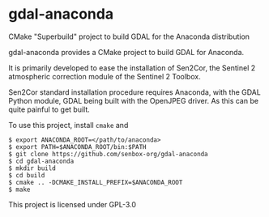 # gdal-anaconda
CMake "Superbuild" project to build GDAL for the Anaconda distribution

gdal-anaconda provides a CMake project to build GDAL for Anaconda.

It is primarily developed to ease the installation of Sen2Cor, the Sentinel 2 atmospheric
correction module of the Sentinel 2 Toolbox.

Sen2Cor standard installation procedure requires Anaconda, with the GDAL Python module,
GDAL being built with the OpenJPEG driver.
As this can be quite painful to get built.

To use this project, install ```cmake``` and 
```
$ export ANACONDA_ROOT=</path/to/anaconda>
$ export PATH=$ANACONDA_ROOT/bin:$PATH
$ git clone https://github.com/senbox-org/gdal-anaconda
$ cd gdal-anaconda
$ mkdir build
$ cd build
$ cmake .. -DCMAKE_INSTALL_PREFIX=$ANACONDA_ROOT
$ make
```

This project is licensed under GPL-3.0
